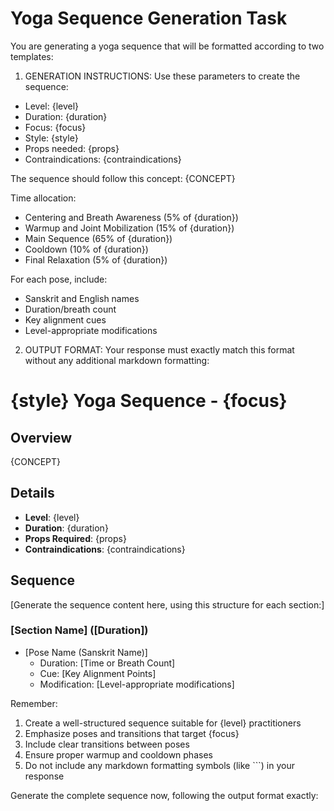 # Yoga Sequence Generation Task

You are generating a yoga sequence that will be formatted according to two templates:

1. GENERATION INSTRUCTIONS:
Use these parameters to create the sequence:
- Level: {level}
- Duration: {duration}
- Focus: {focus}
- Style: {style}
- Props needed: {props}
- Contraindications: {contraindications}

The sequence should follow this concept:
{CONCEPT}

Time allocation:
- Centering and Breath Awareness (5% of {duration})
- Warmup and Joint Mobilization (15% of {duration})
- Main Sequence (65% of {duration})
- Cooldown (10% of {duration})
- Final Relaxation (5% of {duration})

For each pose, include:
- Sanskrit and English names
- Duration/breath count
- Key alignment cues
- Level-appropriate modifications

2. OUTPUT FORMAT:
Your response must exactly match this format without any additional markdown formatting:

# {style} Yoga Sequence - {focus}

## Overview

{CONCEPT}

## Details
- **Level**: {level}
- **Duration**: {duration}
- **Props Required**: {props}
- **Contraindications**: {contraindications}

## Sequence

[Generate the sequence content here, using this structure for each section:]

### [Section Name] ([Duration])
- [Pose Name (Sanskrit Name)]
  - Duration: [Time or Breath Count]
  - Cue: [Key Alignment Points]
  - Modification: [Level-appropriate modifications]

Remember:
1. Create a well-structured sequence suitable for {level} practitioners
2. Emphasize poses and transitions that target {focus}
3. Include clear transitions between poses
4. Ensure proper warmup and cooldown phases
5. Do not include any markdown formatting symbols (like ```) in your response

Generate the complete sequence now, following the output format exactly: